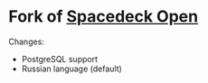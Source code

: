 # Fork of [Spacedeck Open](https://github.com/spacedeck/spacedeck-open)

Changes:

* PostgreSQL support
* Russian language (default)

